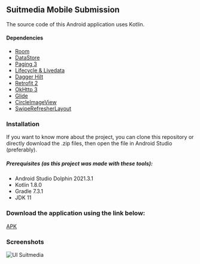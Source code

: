 ## Suitmedia Mobile Submission
The source code of this Android application uses Kotlin.

#### Dependencies
 - [Room](https://developer.android.com/jetpack/androidx/releases/room)
 - [DataStore](https://developer.android.com/jetpack/androidx/releases/datastore)
 - [Paging 3](https://developer.android.com/topic/libraries/architecture/paging/v3-overview?hl=id)
 - [Lifecycle & Livedata](https://developer.android.com/jetpack/androidx/releases/lifecycle)
 - [Dagger Hilt](https://developer.android.com/training/dependency-injection/hilt-android)
 - [Retrofit 2](https://square.github.io/retrofit/)
 - [OkHttp 3](https://square.github.io/okhttp/)
 - [Glide](https://github.com/bumptech/glide)
 - [CircleImageView](https://github.com/hdodenhof/CircleImageView)
 - [SwipeRefresherLayout](https://developer.android.com/jetpack/androidx/releases/swiperefreshlayout)

### Installation
If you want to know more about the project, you can clone this repository or directly download the .zip files, then open the file in Android Studio (preferably). 
##### Prerequisites (as this project was made with these tools):

- Android Studio Dolphin 2021.3.1
- Kotlin 1.8.0
- Gradle 7.3.1
- JDK 11

### Download the application using the link below:
[APK](https://drive.google.com/file/d/1LWPmHLHzMOSwyFyfeJlo5CZC2xdvKF_M/view?usp=sharing)

### Screenshots
![UI Suitmedia](https://github.com/jerryberlin/Suitmedia_Mobile_Submission/assets/72635719/b9a290c9-53d9-4a40-a621-949de4057a17)
